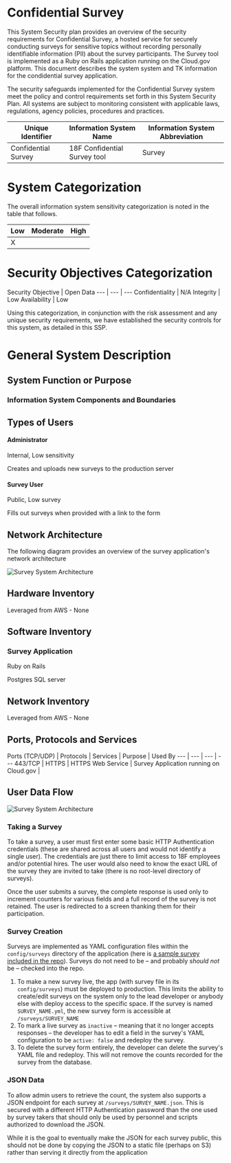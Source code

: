 # Confidential Survey

This System Security plan provides an overview of the security requirements for Confidential Survey, a hosted service for securely conducting surveys for sensitive topics without recording personally identifiable information (PII) about the survey participants. The Survey tool is implemented as a Ruby on Rails application running on the Cloud.gov platform. This document describes the system system and TK information for the condidential survey application.

The security safeguards implemented for the Confidential Survey system meet the policy and control requirements set forth in this System Security Plan.  All systems are subject to monitoring consistent with applicable laws, regulations, agency policies, procedures and practices.

Unique Identifier | Information System Name | Information System Abbreviation
--- | --- | ---
Confidential Survey | 18F Confidential Survey tool | Survey

# System Categorization
The overall information system sensitivity categorization is noted in the table that follows.

Low | Moderate | High
--- | --- | ---
X | |

# Security Objectives Categorization
Security Objective | Open Data
--- | --- | ---
Confidentiality | N/A
Integrity | Low
Availability | Low

Using this categorization, in conjunction with the risk assessment and any unique security requirements, we have established the security controls for this system, as detailed in this SSP.

# General System Description

## System Function or Purpose

### Information System Components and Boundaries

## Types of Users

#### Administrator
Internal, Low sensitivity

Creates and uploads new surveys to the production server

#### Survey User
Public, Low survey

Fills out surveys when provided with a link to the form

## Network Architecture

The following diagram provides an overview of the survey application's network architecture

![Survey System Architecture](/system_documentation/confidential-survey-system-architecture.png)

## Hardware Inventory
Leveraged from AWS - None

## Software Inventory

### Survey Application
Ruby on Rails

Postgres SQL server

## Network Inventory
Leveraged from AWS - None

## Ports, Protocols and Services
Ports (TCP/UDP) |	Protocols |	Services |	Purpose |	Used By
--- | --- | --- | ---
443/TCP |	HTTPS |	HTTPS Web Service |	Survey Application running on Cloud.gov	 |

## User Data Flow

![Survey System Architecture](/system_documentation/confidential-survey-data-flow.png)

### Taking a Survey
To take a survey, a user must first enter some basic HTTP Authentication credentials (these are shared across all users and would not identify a single user). The credentials are just there to limit access to 18F employees and/or potential hires. The user would also need to know the exact URL of the survey they are invited to take (there is no root-level directory of surveys).

Once the user submits a survey, the complete response is used only to increment counters for various fields and a full record of the survey is not retained. The user is redirected to a screen thanking them for their participation.

### Survey Creation
Surveys are implemented as YAML configuration files within the `config/surveys` directory of the application (here is [a sample survey included in the repo](https://github.com/18F/confidential-survey/blob/develop/config/surveys/sample-survey.yml)). Surveys do not need to be – and probably *should not* be – checked into the repo.

1. To make a new survey live, the app (with survey file in its `config/surveys`) must be deployed to production. This limits the ability to create/edit surveys on the system only to the lead developer or anybody else with deploy access to the specific space. If the survey is named `SURVEY_NAME.yml`, the new survey form is accessible at `/surveys/SURVEY_NAME`
2. To mark a live survey as `inactive` – meaning that it no longer accepts responses – the developer has to edit a field in the survey's YAML configuration to be `active: false` and redeploy the survey.
3. To delete the survey form entirely, the developer can delete the survey's YAML file and redeploy. This will not remove the counts recorded for the survey from the database.

### JSON Data
To allow admin users to retrieve the count, the system also supports a JSON endpoint for each survey at `/surveys/SURVEY_NAME.json`. This is secured with a different HTTP Authentication password than the one used by survey takers that should only be used by personnel and scripts authorized to download the JSON.

While it is the goal to eventually make the JSON for each survey public, this should not be done by copying the JSON to a static file (perhaps on S3) rather than serving it directly from the application

